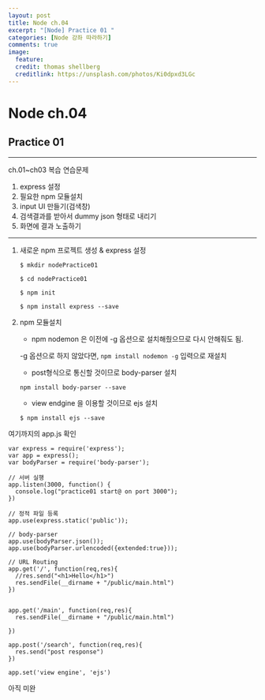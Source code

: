 ```yaml
---
layout: post
title: Node ch.04
excerpt: "[Node] Practice 01 "
categories: [Node 강좌 따라하기]
comments: true
image:
  feature:
  credit: thomas shellberg
  creditlink: https://unsplash.com/photos/Ki0dpxd3LGc
---
```


# Node ch.04

## Practice 01

---

ch.01~ch03 복습 연습문제

1. express 설정
2. 필요한 npm 모듈설치
3. input UI 만들기(검색창)
4. 검색결과를 받아서 dummy json 형태로 내리기
5. 화면에 결과 노출하기

---



1. 새로운 npm 프로젝트 생성 & express 설정

    `$ mkdir nodePractice01`

    `$ cd nodePractice01`

    `$ npm init`

    `$ npm install express --save`

2. npm 모듈설치

    * npm nodemon 은 이전에 -g 옵션으로 설치해줬으므로 다시 안해줘도 됨.

    -g 옵션으로 하지 않았다면, `npm install nodemon -g` 입력으로 재설치


    * post형식으로 통신할 것이므로 body-parser 설치

    `npm install body-parser --save`

    * view endgine 을 이용할 것이므로 ejs 설치

    `$ npm install ejs --save`


여기까지의 app.js 확인


  ```
  var express = require('express');
  var app = express();
  var bodyParser = require('body-parser');

  // 서버 실행
  app.listen(3000, function() {
    console.log("practice01 start@ on port 3000");
  })

  // 정적 파일 등록
  app.use(express.static('public'));

  // body-parser
  app.use(bodyParser.json());
  app.use(bodyParser.urlencoded({extended:true}));

  // URL Routing
  app.get('/', function(req,res){
    //res.send("<h1>Hello</h1>")
    res.sendFile(__dirname + "/public/main.html")
  })


  app.get('/main', function(req,res){
    res.sendFile(__dirname + "/public/main.html")

  })

  app.post('/search', function(req,res){
    res.send("post response")
  })

  app.set('view engine', 'ejs')

  ```

아직 미완
